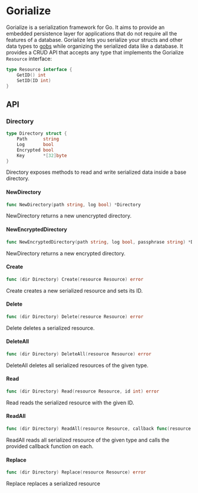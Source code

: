 # Gorialize
Gorialize is a serialization framework for Go. It aims to provide an embedded persistence layer for applications that do not require all the features of a database. Gorialize lets you serialize your structs and other data types to [gobs](https://golang.org/pkg/encoding/gob/) while organizing the serialized data like a database. It provides a CRUD API that accepts any type that implements the Gorialize `Resource` interface:
```Go
type Resource interface {
	GetID() int
	SetID(ID int)
}
```

## API

### Directory
```Go
type Directory struct {
    Path      string
    Log       bool
    Encrypted bool
    Key       *[32]byte
}
```
Directory exposes methods to read and write serialized data inside a base directory.

#### NewDirectory
```Go
func NewDirectory(path string, log bool) *Directory
```
NewDirectory returns a new unencrypted directory.
#### NewEncryptedDirectory
```Go
func NewEncryptedDirectory(path string, log bool, passphrase string) *Directory
```
NewDirectory returns a new encrypted directory.
#### Create
```Go
func (dir Directory) Create(resource Resource) error
```
Create creates a new serialized resource and sets its ID.
#### Delete
```Go
func (dir Directory) Delete(resource Resource) error
```
Delete deletes a serialized resource.
#### DeleteAll
```Go
func (dir Directory) DeleteAll(resource Resource) error
```
DeleteAll deletes all serialized resources of the given type.
#### Read
```Go
func (dir Directory) Read(resource Resource, id int) error
```
Read reads the serialized resource with the given ID.
#### ReadAll
```Go
func (dir Directory) ReadAll(resource Resource, callback func(resource interface{})) error
```
ReadAll reads all serialized resource of the given type and calls the provided callback function on each.

#### Replace
```Go
func (dir Directory) Replace(resource Resource) error
```
Replace replaces a serialized resource
